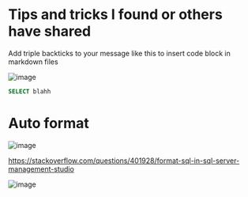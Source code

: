 # Tips and tricks I found or others have shared

Add triple backticks to your message like this to insert code block in markdown files

![image](https://user-images.githubusercontent.com/74512335/130807241-c0433329-81f8-4ac0-bebb-10a6610be72e.png)

```SQL
SELECT blahh
```

# Auto format 

![image](https://user-images.githubusercontent.com/74512335/130808259-0aad8f3e-0d53-46fc-9720-5e3e80f34831.png)

https://stackoverflow.com/questions/401928/format-sql-in-sql-server-management-studio

![image](https://user-images.githubusercontent.com/74512335/130808525-9576c139-67a0-431e-90bf-3d26bc24065e.png)
